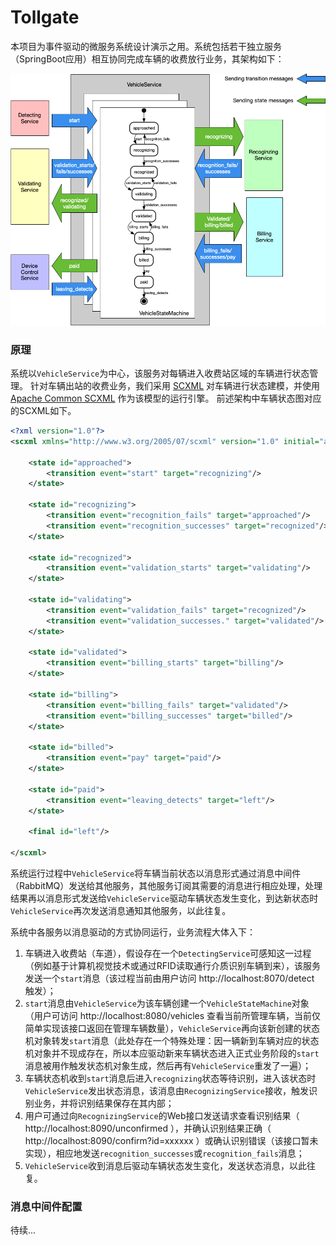 # Tollgate

本项目为事件驱动的微服务系统设计演示之用。系统包括若干独立服务（SpringBoot应用）相互协同完成车辆的收费放行业务，其架构如下：

![](architecture.png)


### 原理


系统以`VehicleService`为中心，该服务对每辆进入收费站区域的车辆进行状态管理。
针对车辆出站的收费业务，我们采用 [SCXML](https://www.w3.org/TR/scxml/) 对车辆进行状态建模，并使用 [Apache Common SCXML](https://commons.apache.org/proper/commons-scxml/) 作为该模型的运行引擎。
前述架构中车辆状态图对应的SCXML如下。
```xml
<?xml version="1.0"?>
<scxml xmlns="http://www.w3.org/2005/07/scxml" version="1.0" initial="approached">

    <state id="approached">
        <transition event="start" target="recognizing"/>
    </state>

    <state id="recognizing">
        <transition event="recognition_fails" target="approached"/>
        <transition event="recognition_successes" target="recognized"/>
    </state>

    <state id="recognized">
        <transition event="validation_starts" target="validating"/>
    </state>

    <state id="validating">
        <transition event="validation_fails" target="recognized"/>
        <transition event="validation_successes." target="validated"/>
    </state>

    <state id="validated">
        <transition event="billing_starts" target="billing"/>
    </state>

    <state id="billing">
        <transition event="billing_fails" target="validated"/>
        <transition event="billing_successes" target="billed"/>
    </state>

    <state id="billed">
        <transition event="pay" target="paid"/>
    </state>

    <state id="paid">
        <transition event="leaving_detects" target="left"/>
    </state>

    <final id="left"/>

</scxml>
```
系统运行过程中`VehicleService`将车辆当前状态以消息形式通过消息中间件（RabbitMQ）发送给其他服务，其他服务订阅其需要的消息进行相应处理，处理结果再以消息形式发送给`VehicleService`驱动车辆状态发生变化，到达新状态时`VehicleService`再次发送消息通知其他服务，以此往复。


系统中各服务以消息驱动的方式协同运行，业务流程大体入下：

1. 车辆进入收费站（车道），假设存在一个`DetectingService`可感知这一过程（例如基于计算机视觉技术或通过RFID读取通行介质识别车辆到来），该服务发送一个`start`消息（该过程当前由用户访问 http://localhost:8070/detect 触发）；
2. `start`消息由`VehicleService`为该车辆创建一个`VehicleStateMachine`对象（用户可访问 http://localhost:8080/vehicles 查看当前所管理车辆，当前仅简单实现该接口返回在管理车辆数量），`VehicleService`再向该新创建的状态机对象转发`start`消息（此处存在一个特殊处理：因一辆新到车辆对应的状态机对象并不现成存在，所以本应驱动新来车辆状态进入正式业务阶段的`start`消息被用作触发状态机对象生成，然后再有`VehicleService`重发了一遍）；
3. 车辆状态机收到`start`消息后进入`recognizing`状态等待识别，进入该状态时`VehicleService`发出状态消息，该消息由`RecognizingService`接收，触发识别业务，并将识别结果保存在其内部；
4. 用户可通过向`RecognizingService`的Web接口发送请求查看识别结果（ http://localhost:8090/unconfirmed ），并确认识别结果正确（ http://localhost:8090/confirm?id=xxxxxx ）或确认识别错误（该接口暂未实现），相应地发送`recognition_successes`或`recognition_fails`消息；
5. `VehicleService`收到消息后驱动车辆状态发生变化，发送状态消息，以此往复。

### 消息中间件配置

待续...
